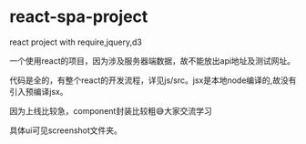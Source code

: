 # react-spa-project
react project with require,jquery,d3

一个使用react的项目，因为涉及服务器端数据，故不能放出api地址及测试网址。

代码是全的，有整个react的开发流程，详见js/src。jsx是本地node编译的,故没有引入预编译jsx。

因为上线比较急，component封装比较粗😅大家交流学习

具体ui可见screenshot文件夹。
